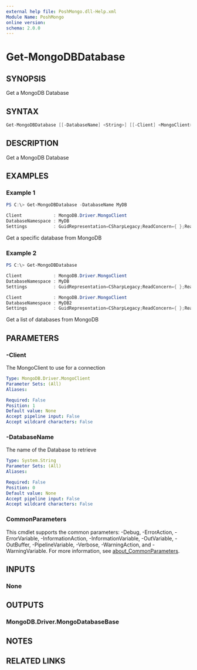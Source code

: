 ```yaml
---
external help file: PoshMongo.dll-Help.xml
Module Name: PoshMongo
online version:
schema: 2.0.0
---
```


# Get-MongoDBDatabase

## SYNOPSIS

Get a MongoDB Database

## SYNTAX

```powershell
Get-MongoDBDatabase [[-DatabaseName] <String>] [[-Client] <MongoClient>] [<CommonParameters>]
```

## DESCRIPTION

Get a MongoDB Database

## EXAMPLES

### Example 1

```powershell
PS C:\> Get-MongoDBDatabase -DatabaseName MyDB

Client            : MongoDB.Driver.MongoClient
DatabaseNamespace : MyDB
Settings          : GuidRepresentation=CSharpLegacy;ReadConcern={ };ReadEncoding=null;ReadPreference={ Mode : Primary };WriteConcern={ };WriteEncoding=null
```

Get a specific database from MongoDB

### Example 2

```powershell
PS C:\> Get-MongoDBDatabase

Client            : MongoDB.Driver.MongoClient
DatabaseNamespace : MyDB
Settings          : GuidRepresentation=CSharpLegacy;ReadConcern={ };ReadEncoding=null;ReadPreference={ Mode : Primary };WriteConcern={ };WriteEncoding=null

Client            : MongoDB.Driver.MongoClient
DatabaseNamespace : MyDB2
Settings          : GuidRepresentation=CSharpLegacy;ReadConcern={ };ReadEncoding=null;ReadPreference={ Mode : Primary };WriteConcern={ };WriteEncoding=null
```

Get a list of databases from MongoDB

## PARAMETERS

### -Client

The MongoClient to use for a connection

```yaml
Type: MongoDB.Driver.MongoClient
Parameter Sets: (All)
Aliases:

Required: False
Position: 1
Default value: None
Accept pipeline input: False
Accept wildcard characters: False
```

### -DatabaseName

The name of the Database to retrieve

```yaml
Type: System.String
Parameter Sets: (All)
Aliases:

Required: False
Position: 0
Default value: None
Accept pipeline input: False
Accept wildcard characters: False
```

### CommonParameters

This cmdlet supports the common parameters: -Debug, -ErrorAction, -ErrorVariable, -InformationAction, -InformationVariable, -OutVariable, -OutBuffer, -PipelineVariable, -Verbose, -WarningAction, and -WarningVariable. For more information, see [about_CommonParameters](http://go.microsoft.com/fwlink/?LinkID=113216).

## INPUTS

### None

## OUTPUTS

### MongoDB.Driver.MongoDatabaseBase

## NOTES

## RELATED LINKS
